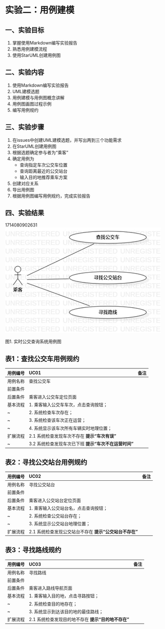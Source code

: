 # 实验二：用例建模

## 一、实验目标

1. 掌握使用Markdown编写实验报告
2. 熟悉用例建模流程
3. 使用StarUML创建用例图

## 二、实验内容

1. 使用Markdown编写实验报告
2. UML建模选题
3. 用例建模与用例图概念讲解
4. 用例图画图过程示例
5. 编写用例规约

## 三、实验步骤

1. 在issues中创建UML建模选题，并写出两到三个功能需求
2. 在StarUML创建用例图
3. 根据选题确定参与者为“乘客”
4. 确定用例为
   - 查询指定车次公交车位置
   - 查询距离最近的公交站台
   - 输入目的地推荐乘车方案
5. 创建对应关系
6. 导出用例图
7. 根据用例图编写用例规约，完成实验报告

## 四、实验结果

1714080902631
![用例图](./Lab2_UseCaseDiagram.jpg)

图1. 实时公交查询系统用例图

## 表1：查找公交车用例规约  

用例编号  | UC01 | 备注  
-|:-|-  
用例名称  | 查找公交车  |   
前置条件  |   |  
后置条件  | 乘客进入公交车定位页面     |  
基本流程  | 1. 乘客输入公交车车次，点击查询按钮；  | 
~| 2. 系统检查车次存在；  | 
~| 3. 系统检查该车次正在运营； |
~| 4. 系统显示该车次所有车辆实时地理位置；  |   
扩展流程  | 2.1 系统检查发现车次不存在 **提示“车次有误”**| 
~| 3.2 系统检查发现车次已下班 **提示“车次不在运营时间”**|  

## 表2：寻找公交站台用例规约  

用例编号  | UC02 | 备注  
-|:-|-  
用例名称  | 寻找公交站台  |   
前置条件  |   |  
后置条件  | 乘客进入公交站台定位页面     |  
基本流程  | 1. 乘客输入公交站台名，点击查询按钮；  | 
~| 2. 系统检查公交站台存在；  | 
~| 3. 系统显示公交站台地理位置；  |   
扩展流程  | 2.1 系统检查发现公交站台不存在 **提示“公交站台不存在”**| 


## 表3：寻找路线规约  

用例编号  | UC03 | 备注  
-|:-|-  
用例名称  | 寻找路线  |   
前置条件  |   |  
后置条件  | 乘客进入路线导航页面     |  
基本流程  | 1. 乘客输入目的地，点击寻路按钮；  | 
~| 2. 系统检查目的地存在；  | 
~| 3. 系统显示到达该目的地的最佳路线；  |   
扩展流程  | 2.1 系统检查发现目的地不存在 **提示“目的地不存在”**| 

